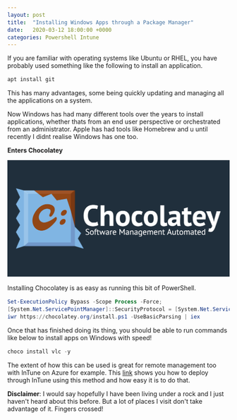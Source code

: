 ```yaml
---
layout: post
title:  "Installing Windows Apps through a Package Manager"
date:   2020-03-12 18:00:00 +0000
categories: Powershell Intune
---
```

If you are familiar with operating systems like Ubuntu or RHEL, you have probably used something like the following to install an application. 

```powershell
apt install git
```

This has many advantages, some being quickly updating and managing all the applications on a system. 

Now Windows has had many different tools over the years to install applications, whether thats from an end user perspective or orchestrated from an administrator. Apple has had tools like Homebrew and u until recently I didnt realise Windows has one too.

**Enters Chocolatey**

![Chocolatey Logo](/assets/chocolatey.png)

Installing Chocolatey is as easy as running this bit of PowerShell.

```powershell
Set-ExecutionPolicy Bypass -Scope Process -Force;
[System.Net.ServicePointManager]::SecurityProtocol = [System.Net.ServicePointManager]::SecurityProtocol -bor 3072;
iwr https://chocolatey.org/install.ps1 -UseBasicParsing | iex
```

Once that has finished doing its thing, you should be able to run commands like below to install apps on Windows with speed!

```powershell
choco install vlc -y
```

The extent of how this can be used is great for remote management too with InTune on Azure for example. This [link](https://www.prajwaldesai.com/automate-intune-application-deployment-using-chocolatey/) shows you how to deploy through InTune using this method and how easy it is to do that.

**Disclaimer**: I would say hopefully I have been living under a rock and I just haven't heard about this before. But a lot of places I visit don't take advantage of it. Fingers crossed!
